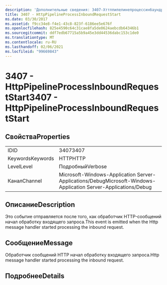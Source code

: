```yaml
---
description: 'Дополнительные сведения: 3407-Хттппипелинепроцессинбаундрекуестстарт'
title: 3407 - HttpPipelineProcessInboundRequestStart
ms.date: 03/30/2017
ms.assetid: f9cc34e8-f4e1-43c8-823f-6186ee5e676f
ms.openlocfilehash: 825e4590c64c31cae8fa5de0624aebcdb64346b1
ms.sourcegitcommit: ddf7edb67715a5b9a45e3dd44536dabc153c1de0
ms.translationtype: MT
ms.contentlocale: ru-RU
ms.lasthandoff: 02/06/2021
ms.locfileid: "99669843"
---
```

# <a name="3407---httppipelineprocessinboundrequeststart"></a><span data-ttu-id="93715-103">3407 - HttpPipelineProcessInboundRequestStart</span><span class="sxs-lookup"><span data-stu-id="93715-103">3407 - HttpPipelineProcessInboundRequestStart</span></span>

## <a name="properties"></a><span data-ttu-id="93715-104">Свойства</span><span class="sxs-lookup"><span data-stu-id="93715-104">Properties</span></span>  
  
|||  
|-|-|  
|<span data-ttu-id="93715-105">ID</span><span class="sxs-lookup"><span data-stu-id="93715-105">ID</span></span>|<span data-ttu-id="93715-106">3407</span><span class="sxs-lookup"><span data-stu-id="93715-106">3407</span></span>|  
|<span data-ttu-id="93715-107">Keywords</span><span class="sxs-lookup"><span data-stu-id="93715-107">Keywords</span></span>|<span data-ttu-id="93715-108">HTTP</span><span class="sxs-lookup"><span data-stu-id="93715-108">HTTP</span></span>|  
|<span data-ttu-id="93715-109">Level</span><span class="sxs-lookup"><span data-stu-id="93715-109">Level</span></span>|<span data-ttu-id="93715-110">Подробный</span><span class="sxs-lookup"><span data-stu-id="93715-110">Verbose</span></span>|  
|<span data-ttu-id="93715-111">Канал</span><span class="sxs-lookup"><span data-stu-id="93715-111">Channel</span></span>|<span data-ttu-id="93715-112">Microsoft-Windows-Application Server-Applications/Debug</span><span class="sxs-lookup"><span data-stu-id="93715-112">Microsoft-Windows-Application Server-Applications/Debug</span></span>|  
  
## <a name="description"></a><span data-ttu-id="93715-113">Описание</span><span class="sxs-lookup"><span data-stu-id="93715-113">Description</span></span>  

 <span data-ttu-id="93715-114">Это событие отправляется после того, как обработчик HTTP-сообщений начал обработку входящего запроса.</span><span class="sxs-lookup"><span data-stu-id="93715-114">This event is emitted when the Http message handler started processing the inbound request.</span></span>  
  
## <a name="message"></a><span data-ttu-id="93715-115">Сообщение</span><span class="sxs-lookup"><span data-stu-id="93715-115">Message</span></span>  

 <span data-ttu-id="93715-116">Обработчик сообщений HTTP начал обработку входящего запроса.</span><span class="sxs-lookup"><span data-stu-id="93715-116">Http message handler started processing the inbound request.</span></span>  
  
## <a name="details"></a><span data-ttu-id="93715-117">Подробнее</span><span class="sxs-lookup"><span data-stu-id="93715-117">Details</span></span>
